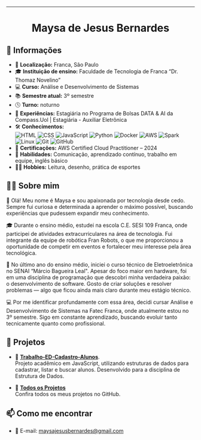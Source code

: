 ---

# <p align=center> Maysa de Jesus Bernardes </pr>

## 📌 Informações

- 🏡 **Localização:** Franca, São Paulo  
- 🎓 **Instituição de ensino:** Faculdade de Tecnologia de Franca “Dr. Thomaz Novelino”  
- 💻 **Curso:** Análise e Desenvolvimento de Sistemas  
- 📚 **Semestre atual:** 3º semestre
- 🕓 **Turno:** noturno
- 💼 **Experiências:** Estagiária no Programa de Bolsas DATA & AI da Compass.Uol | Estagiária - Auxiliar Eletrônica  
- 🛠 **Conhecimentos:**  
  ![HTML](https://img.shields.io/badge/HTML-E34F26?style=flat&logo=html5&logoColor=white)
  ![CSS](https://img.shields.io/badge/CSS-1572B6?style=flat&logo=css3&logoColor=white)
  ![JavaScript](https://img.shields.io/badge/JavaScript-F7DF1E?style=flat&logo=javascript&logoColor=black)
  ![Python](https://img.shields.io/badge/Python-3776AB?style=flat&logo=python&logoColor=white)
  ![Docker](https://img.shields.io/badge/Docker-2496ED?style=flat&logo=docker&logoColor=white)
  ![AWS](https://img.shields.io/badge/AWS-232F3E?style=flat&logo=amazon-aws&logoColor=white)
  ![Spark](https://img.shields.io/badge/Spark-E25A1C?style=flat&logo=apachespark&logoColor=white)
  ![Linux](https://img.shields.io/badge/Linux-FCC624?style=flat&logo=linux&logoColor=black)
  ![Git](https://img.shields.io/badge/Git-F05032?style=flat&logo=git&logoColor=white)
  ![GitHub](https://img.shields.io/badge/GitHub-181717?style=flat&logo=github&logoColor=white)
- 🏅 **Certificações:** AWS Certified Cloud Practitioner – 2024  
- 🧠 **Habilidades:** Comunicação, aprendizado contínuo, trabalho em equipe, inglês básico
- 🧘‍♀️ **Hobbies:** Leitura, desenho, prática de esportes  

## 👩‍💻 Sobre mim

👋 Olá! Meu nome é Maysa e sou apaixonada por tecnologia desde cedo. Sempre fui curiosa e determinada a aprender o máximo possível, buscando experiências que pudessem expandir meu conhecimento.

🎓 Durante o ensino médio, estudei na escola C.E. SESI 109 Franca, onde participei de atividades extracurriculares na área de tecnologia. Fui integrante da equipe de robótica Fran Robots, o que me proporcionou a oportunidade de competir em eventos e fortalecer meu interesse pela área tecnológica.

🔧 No último ano do ensino médio, iniciei o curso técnico de Eletroeletrônica no SENAI “Márcio Bagueira Leal". Apesar do foco maior em hardware, foi em uma disciplina de programação que descobri minha verdadeira paixão: o desenvolvimento de software. Gosto de criar soluções e resolver problemas — algo que ficou ainda mais claro durante meu estágio técnico.

💻 Por me identificar profundamente com essa área, decidi cursar Análise e Desenvolvimento de Sistemas na Fatec Franca, onde atualmente estou no 3º semestre. Sigo em constante aprendizado, buscando evoluir tanto tecnicamente quanto como profissional.

## 🚀 Projetos

- 📘 [**Trabalho-ED-Cadastro-Alunos**](https://github.com/Maysa-Jesus/Trabalho-ED-Cadastro-Alunos).  
  Projeto acadêmico em JavaScript, utilizando estruturas de dados para cadastrar, listar e buscar alunos. Desenvolvido para a disciplina de Estrutura de Dados.

- 🔗 [**Todos os Projetos**](https://github.com/Maysa-Jesus?tab=repositories)  
  Confira todos os meus projetos no GitHub.

## 📫 Como me encontrar

- 📧 E-mail: maysajesusbernardes@gmail.com

